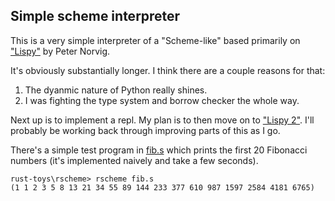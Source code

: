 ## Simple scheme interpreter

This is a very simple interpreter of a "Scheme-like" based primarily on ["Lispy"](http://norvig.com/lispy.html) by Peter Norvig.

It's obviously substantially longer.  I think there are a couple reasons for that:

1. The dyanmic nature of Python really shines.
2. I was fighting the type system and borrow checker the whole way.

Next up is to implement a repl.
My plan is to then move on to ["Lispy 2"](http://norvig.com/lispy2.html).  I'll probably be working back through improving parts of this as I go.

There's a simple test program in [fib.s](fib.s) which prints the first 20 Fibonacci numbers (it's implemented naively and take a few seconds).
```
rust-toys\rscheme> rscheme fib.s
(1 1 2 3 5 8 13 21 34 55 89 144 233 377 610 987 1597 2584 4181 6765)
```
